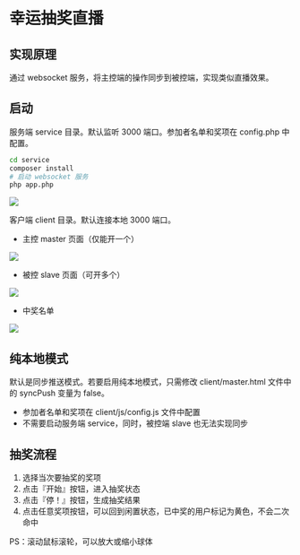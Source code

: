 # 幸运抽奖直播

## 实现原理

通过 websocket 服务，将主控端的操作同步到被控端，实现类似直播效果。

## 启动

服务端 service 目录。默认监听 3000 端口。参加者名单和奖项在 config.php 中配置。

```bash
cd service
composer install
# 启动 websocket 服务
php app.php
```

![](https://github.com/user-attachments/assets/4e965890-1359-4773-82ba-7ae709f1aec7)

客户端 client 目录。默认连接本地 3000 端口。

- 主控 master 页面（仅能开一个）

![](https://github.com/user-attachments/assets/768f4d8d-bc6a-41ea-898b-2db176fae195)

- 被控 slave 页面（可开多个）

![](https://github.com/user-attachments/assets/2a87785e-b16e-454d-ba2e-cd130fc81eb9)

- 中奖名单

![](https://github.com/user-attachments/assets/3335f097-35d2-4b2f-b5c3-48522e87f4c1)

## 纯本地模式

默认是同步推送模式。若要启用纯本地模式，只需修改 client/master.html 文件中的 syncPush 变量为 false。

- 参加者名单和奖项在 client/js/config.js 文件中配置
- 不需要启动服务端 service，同时，被控端 slave 也无法实现同步

## 抽奖流程

1. 选择当次要抽奖的奖项
2. 点击『开始』按钮，进入抽奖状态
3. 点击『停！』按钮，生成抽奖结果
4. 点击任意奖项按钮，可以回到闲置状态，已中奖的用户标记为黄色，不会二次命中

PS：滚动鼠标滚轮，可以放大或缩小球体



